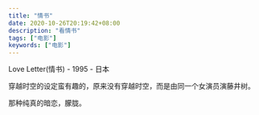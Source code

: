 ```yaml
---
title: "情书"
date: 2020-10-26T20:19:42+08:00
description: "看情书"
tags: ["电影"]
keywords: ["电影"]
---
```


Love Letter(情书) - 1995 - 日本

穿越时空的设定蛮有趣的，原来没有穿越时空，而是由同一个女演员演藤井树。

那种纯真的暗恋，朦胧。
